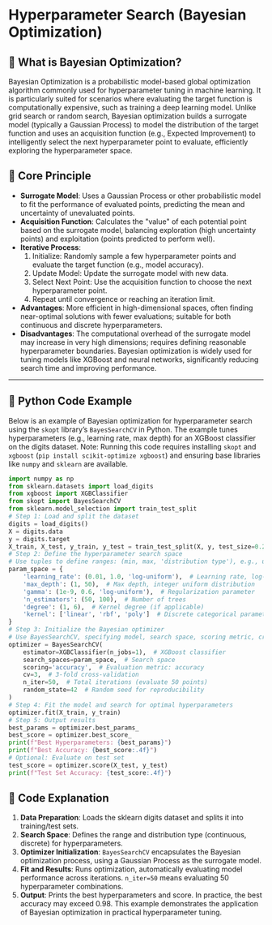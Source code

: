 # Hyperparameter Search (Bayesian Optimization)
## 📖 What is Bayesian Optimization?
Bayesian Optimization is a probabilistic model-based global optimization algorithm commonly used for hyperparameter tuning in machine learning. It is particularly suited for scenarios where evaluating the target function is computationally expensive, such as training a deep learning model. Unlike grid search or random search, Bayesian optimization builds a surrogate model (typically a Gaussian Process) to model the distribution of the target function and uses an acquisition function (e.g., Expected Improvement) to intelligently select the next hyperparameter point to evaluate, efficiently exploring the hyperparameter space.
## 📖 Core Principle
- **Surrogate Model**: Uses a Gaussian Process or other probabilistic model to fit the performance of evaluated points, predicting the mean and uncertainty of unevaluated points.
- **Acquisition Function**: Calculates the "value" of each potential point based on the surrogate model, balancing exploration (high uncertainty points) and exploitation (points predicted to perform well).
- **Iterative Process**:
  1. Initialize: Randomly sample a few hyperparameter points and evaluate the target function (e.g., model accuracy).
  2. Update Model: Update the surrogate model with new data.
  3. Select Next Point: Use the acquisition function to choose the next hyperparameter point.
  4. Repeat until convergence or reaching an iteration limit.
- **Advantages**: More efficient in high-dimensional spaces, often finding near-optimal solutions with fewer evaluations; suitable for both continuous and discrete hyperparameters.
- **Disadvantages**: The computational overhead of the surrogate model may increase in very high dimensions; requires defining reasonable hyperparameter boundaries.
Bayesian optimization is widely used for tuning models like XGBoost and neural networks, significantly reducing search time and improving performance.
---
## 📖 Python Code Example
Below is an example of Bayesian optimization for hyperparameter search using the `skopt` library’s `BayesSearchCV` in Python. The example tunes hyperparameters (e.g., learning rate, max depth) for an XGBoost classifier on the digits dataset. Note: Running this code requires installing `skopt` and `xgboost` (`pip install scikit-optimize xgboost`) and ensuring base libraries like `numpy` and `sklearn` are available.
```python
import numpy as np
from sklearn.datasets import load_digits
from xgboost import XGBClassifier
from skopt import BayesSearchCV
from sklearn.model_selection import train_test_split
# Step 1: Load and split the dataset
digits = load_digits()
X = digits.data
y = digits.target
X_train, X_test, y_train, y_test = train_test_split(X, y, test_size=0.2, random_state=42)
# Step 2: Define the hyperparameter search space
# Use tuples to define ranges: (min, max, 'distribution type'), e.g., uniform or log-uniform
param_space = {
    'learning_rate': (0.01, 1.0, 'log-uniform'),  # Learning rate, log-uniform distribution
    'max_depth': (1, 50),  # Max depth, integer uniform distribution
    'gamma': (1e-9, 0.6, 'log-uniform'),  # Regularization parameter
    'n_estimators': (50, 100),  # Number of trees
    'degree': (1, 6),  # Kernel degree (if applicable)
    'kernel': ['linear', 'rbf', 'poly']  # Discrete categorical parameter
}
# Step 3: Initialize the Bayesian optimizer
# Use BayesSearchCV, specifying model, search space, scoring metric, cross-validation, and iterations
optimizer = BayesSearchCV(
    estimator=XGBClassifier(n_jobs=1),  # XGBoost classifier
    search_spaces=param_space,  # Search space
    scoring='accuracy',  # Evaluation metric: accuracy
    cv=3,  # 3-fold cross-validation
    n_iter=50,  # Total iterations (evaluate 50 points)
    random_state=42  # Random seed for reproducibility
)
# Step 4: Fit the model and search for optimal hyperparameters
optimizer.fit(X_train, y_train)
# Step 5: Output results
best_params = optimizer.best_params_
best_score = optimizer.best_score_
print(f"Best Hyperparameters: {best_params}")
print(f"Best Accuracy: {best_score:.4f}")
# Optional: Evaluate on test set
test_score = optimizer.score(X_test, y_test)
print(f"Test Set Accuracy: {test_score:.4f}")
```
## 📖 Code Explanation
1. **Data Preparation**: Loads the sklearn digits dataset and splits it into training/test sets.
2. **Search Space**: Defines the range and distribution type (continuous, discrete) for hyperparameters.
3. **Optimizer Initialization**: `BayesSearchCV` encapsulates the Bayesian optimization process, using a Gaussian Process as the surrogate model.
4. **Fit and Results**: Runs optimization, automatically evaluating model performance across iterations. `n_iter=50` means evaluating 50 hyperparameter combinations.
5. **Output**: Prints the best hyperparameters and score. In practice, the best accuracy may exceed 0.98.
This example demonstrates the application of Bayesian optimization in practical hyperparameter tuning.
